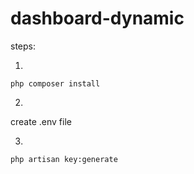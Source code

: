 # dashboard-dynamic

steps:

1.
```
php composer install
```

2.
create .env file

3.
```
php artisan key:generate
```
